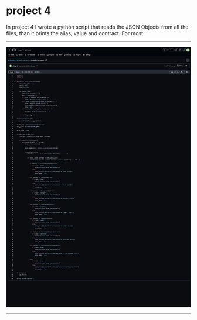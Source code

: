 # project 4

In project 4 I wrote a python script that reads the JSON Objects from all the files, than it prints the alias, value and contract. For most

---

![Filenamechecker](img/variableche.png)


---

